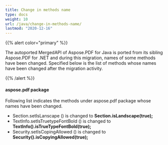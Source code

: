 ```yaml
---
title: Change in methods name
type: docs
weight: 10
url: /java/change-in-methods-name/
lastmod: "2020-12-16"
---
```


{{% alert color="primary" %}}

The autoported MergedAPI of Aspose.PDF for Java is ported from its sibling Aspose.PDF for .NET and during this migration, names of some methods have been changed. Specified below is the list of methods whose names have been changed after the migration activity.

{{% /alert %}}
#### **aspose.pdf package**
Following list indicates the methods under aspose.pdf package whose names have been changed.

- Section.setIsLanscape () is changed to **Section.isLandscape(true);**
- TextInfo.setIsTruetypeFontBold () is changed to **TextInfo().isTrueTypeFontBold(true);**
- Security.setIsCopingAllowed () is changed to **Security().isCopyingAllowed(true);**
